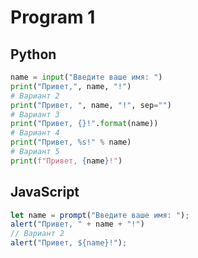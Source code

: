 # Program 1
## Python
```python 
name = input("Введите ваше имя: ")  
print("Привет,", name, "!")
# Вариант 2
print("Привет, ", name, "!", sep="")
# Вариант 3
print("Привет, {}!".format(name))
# Вариант 4
print("Привет, %s!" % name)
# Вариант 5
print(f"Привет, {name}!")
```
## JavaScript
```javascript
let name = prompt("Введите ваше имя: ");
alert("Привет, " + name + "!")
// Вариант 2
alert("Привет, ${name}!");
```





